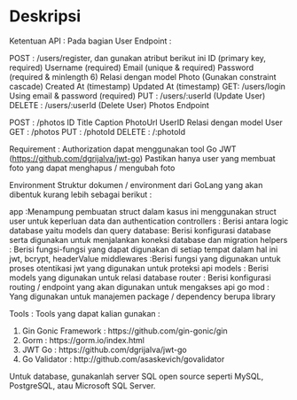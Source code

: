 
# Deskripsi

Ketentuan API :
Pada bagian User Endpoint :

POST : /users/register, dan gunakan atribut berikut ini
ID (primary key, required)
Username (required)
Email (unique & required) 
Password (required & minlength 6)
Relasi dengan model Photo (Gunakan constraint cascade)
Created At (timestamp)
Updated At (timestamp)
GET: /users/login
Using email & password (required)
PUT : /users/:userId (Update User)
DELETE : /users/:userId (Delete User)
Photos Endpoint

POST : /photos 
ID
Title
Caption
PhotoUrl
UserID
Relasi dengan model User
GET : /photos
PUT : /photoId
DELETE : /:photoId


Requirement :
Authorization dapat menggunakan tool Go JWT (https://github.com/dgrijalva/jwt-go) 
Pastikan hanya user yang membuat foto yang dapat menghapus / mengubah foto


Environment
Struktur dokumen / environment dari GoLang yang akan dibentuk kurang lebih sebagai berikut :

app :Menampung pembuatan struct dalam kasus ini menggunakan struct user untuk keperluan data dan authentication
controllers : Berisi antara logic database yaitu models dan query
database: Berisi konfigurasi database serta digunakan untuk menjalankan koneksi database dan migration
helpers : Berisi fungsi-fungsi yang dapat digunakan di setiap tempat dalam hal ini jwt, bcrypt, headerValue
middlewares :Berisi fungsi yang digunakan untuk proses otentikasi jwt yang digunakan untuk proteksi api
models : Berisi models yang digunakan untuk relasi database 
router : Berisi konfigurasi routing / endpoint yang akan digunakan untuk mengakses api
go mod : Yang digunakan untuk manajemen package / dependency berupa library


Tools :
Tools yang dapat kalian gunakan : 

<ol><li>Gin Gonic Framework : https://github.com/gin-gonic/gin </li>
<li>Gorm : https://gorm.io/index.html </li>
<li>JWT Go : https://github.com/dgrijalva/jwt-go </li>
<li>Go Validator : http://github.com/asaskevich/govalidator</li> </ol>


Untuk database, gunakanlah server SQL open source seperti MySQL, PostgreSQL, atau Microsoft SQL Server.
